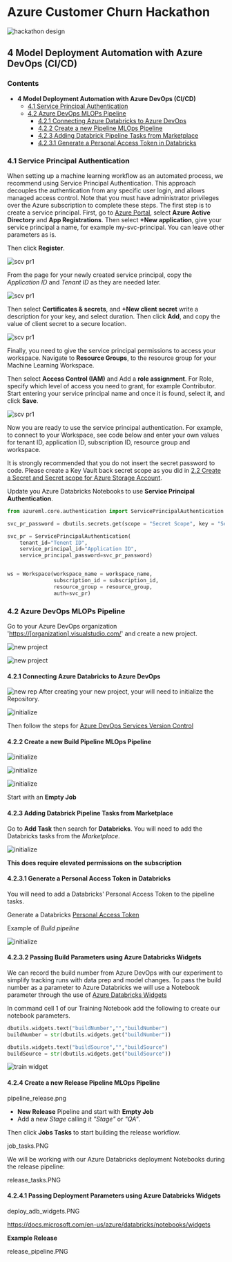 # Azure Customer Churn Hackathon

![hackathon design](../images/hackathon.jpg)

## 4 Model Deployment Automation with Azure DevOps (CI/CD)

### Contents

- __4 Model Deployment Automation with Azure DevOps (CI/CD)__
  * [4.1 Service Principal Authentication](#41-service-principal-authentication)
  * [4.2 Azure DevOps MLOPs Pipeline](#42-azure-devops-mlops-pipeline)
    + [4.2.1 Connecting Azure Databricks to Azure DevOps](#421-connecting-azure-databricks-to-azure-devops)
    + [4.2.2 Create a new Pipeline MLOps Pipeline](#422-create-a-new-pipeline-mlops-pipeline)
    + [4.2.3 Adding Databrick Pipeline Tasks from Marketplace](#423-adding-databrick-pipeline-tasks-from-marketplace)
    + [4.2.3.1 Generate a Personal Access Token in Databricks](#4231-generate-a-personal-access-token-in-databricks)


### 4.1 Service Principal Authentication

When setting up a machine learning workflow as an automated process, we recommend using Service Principal Authentication. This approach decouples the authentication from any specific user login, and allows managed access control.
Note that you must have administrator privileges over the Azure subscription to complete these steps.
The first step is to create a service principal. First, go to [Azure Portal](https://portal.azure.com/), select __Azure Active Directory__ and __App Registrations__. Then select __+New application__, give your service principal a name, for example my-svc-principal. You can leave other parameters as is.

Then click __Register__.

![scv pr1](../images/svc-pr-1.png)

From the page for your newly created service principal, copy the _Application ID_ and _Tenant ID_ as they are needed later.

![scv pr1](../images/svc-pr-2.png)

Then select __Certificates & secrets__, and __+New client secret__ write a description for your key, and select duration. Then click __Add__, and copy the value of client secret to a secure location.

![scv pr1](../images/svc-pr-3.png)

Finally, you need to give the service principal permissions to access your workspace. Navigate to __Resource Groups__, to the resource group for your Machine Learning Workspace.

Then select __Access Control (IAM)__ and Add a __role assignment__. For Role, specify which level of access you need to grant, for example Contributor. Start entering your service principal name and once it is found, select it, and click __Save__.

![scv pr1](../images/svc-pr-4.png)

Now you are ready to use the service principal authentication. For example, to connect to your Workspace, see code below and enter your own values for tenant ID, application ID, subscription ID, resource group and workspace.

It is strongly recommended that you do not insert the secret password to code. Please create a Key Vault back secret scope as you did in [2.2 Create a Secret and Secret scope for Azure Storage Account](02-DataLoad#22-create-a-secret-and-secret-scope-for-azure-storage-account).

Update you Azure Databricks Notebooks to use **Service Principal Authentication**.

```python
from azureml.core.authentication import ServicePrincipalAuthentication

svc_pr_password = dbutils.secrets.get(scope = "Secret Scope", key = "Secret")

svc_pr = ServicePrincipalAuthentication(
    tenant_id="Tenent ID",
    service_principal_id="Application ID",
    service_principal_password=svc_pr_password)


ws = Workspace(workspace_name = workspace_name,
               subscription_id = subscription_id,
               resource_group = resource_group,
               auth=svc_pr)
```

### 4.2 Azure DevOps MLOPs Pipeline

Go to your Azure DevOps organization '<https://[organization].visualstudio.com/>' and create a new project.

![new project](../images/new_dev_ops_project.PNG)

![new project](../images/new_devops_project_details.PNG)


#### 4.2.1 Connecting Azure Databricks to Azure DevOps

 ![new rep](../images/repo_icon.PNG) After creating your new project, your will need to initialize the Repository.

![initialize](../images/initialize_repo.PNG)

Then follow the steps for [Azure DevOps Services Version Control](https://docs.microsoft.com/en-us/azure/databricks/notebooks/azure-devops-services-version-control)

#### 4.2.2 Create a new Build Pipeline MLOps Pipeline

![initialize](../images/new_pipeline.png)

![initialize](../images/classic_editor.PNG)

![initialize](../images/create_pipeline_details.PNG)

Start with an **Empty Job**

#### 4.2.3 Adding Databrick Pipeline Tasks from Marketplace

Go to **Add Task** then search for **Databricks**. You will need to add the Databricks tasks from the _Marketplace_.

![initialize](../images/market_place_devops.PNG)

**This does require elevated permissions on the subscription**

#### 4.2.3.1 Generate a Personal Access Token in Databricks

You will need to add a Databricks' Personal Access Token to the pipeline tasks.

Generate a Databricks [Personal Access Token](https://docs.microsoft.com/en-us/azure/databricks/dev-tools/api/latest/authentication#--generate-a-token)

Example of _Build pipeline_

![initialize](../images/build_pipeline.PNG)

#### 4.2.3.2 Passing Build Parameters using Azure Databricks Widgets

We can record the build number from Azure DevOps with our experiment to simplify tracking runs with data prep and model changes. To pass the build number as a parameter to Azure Databricks we will use a Notebook parameter through the use of [Azure Databricks Widgets](https://docs.microsoft.com/en-us/azure/databricks/notebooks/widgets)

In command cell 1 of our Training Notebook add the following to create our notebook parameters.

```python
dbutils.widgets.text("buildNumber","","buildNumber")
buildNumber = str(dbutils.widgets.get("buildNumber"))

dbutils.widgets.text("buildSource","","buildSource")
buildSource = str(dbutils.widgets.get("buildSource"))
```

![train widget](../images/training_adb_widgets.PNG)



#### 4.2.4 Create a new Release Pipeline MLOps Pipeline

pipeline_release.png

- **New Release** Pipeline and start with **Empty Job**
- Add a new _Stage_ calling it _"Stage"_ or _"QA"_.


Then click __Jobs Tasks__ to start building the release workflow.

job_tasks.PNG

We will be working with our Azure Databricks deployment Notebooks during the release pipeline:

release_tasks.PNG


#### 4.2.4.1 Passing Deployment Parameters using Azure Databricks Widgets


deploy_adb_widgets.PNG

https://docs.microsoft.com/en-us/azure/databricks/notebooks/widgets



__Example Release__



release_pipeline.PNG



